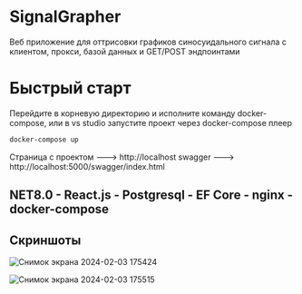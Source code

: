 # SignalGrapher
Веб приложение для оттрисовки графиков синосуидального сигнала с клиентом, прокси, базой данных и GET/POST эндпоинтами 

# Быстрый старт

Перейдите в корневую директорию и исполните команду docker-compose, или в vs studio запустите проект через docker-compose плеер
```powershell
docker-compose up
```
Страница с проектом ---> http://localhost
swagger ---> http://localhost:5000/swagger/index.html

## NET8.0 - React.js - Postgresql - EF Core - nginx - docker-compose 

## Скриншоты

![Снимок экрана 2024-02-03 175424](https://github.com/halfwa/SignalGrapher/assets/104981272/a9f81140-7da3-4a87-86e7-bf27c2825e4d)


![Снимок экрана 2024-02-03 175515](https://github.com/halfwa/SignalGrapher/assets/104981272/eb84c7ea-ac62-453e-920f-2c906cae0302)
